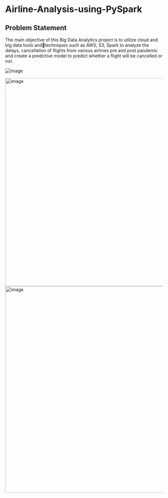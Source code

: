 # Airline-Analysis-using-PySpark

## Problem Statement

The main objective of this Big Data Analytics project is to utilize cloud and big data tools andtechniques such as AWS, S3, Spark to analyze the delays, cancellation of flights from various airlines pre and post pandemic and create a predictive model to predict whether a flight will be cancelled or not.

![image](https://github.com/user-attachments/assets/dde63de3-6661-4c78-9132-268d5d589a3e)


<img width="664" alt="image" src="https://github.com/user-attachments/assets/28310eb5-ee7c-438f-bab7-9c311eec1134">

<img width="659" alt="image" src="https://github.com/user-attachments/assets/a3570888-9ed2-4535-bccc-5bfed8c76ed1">




